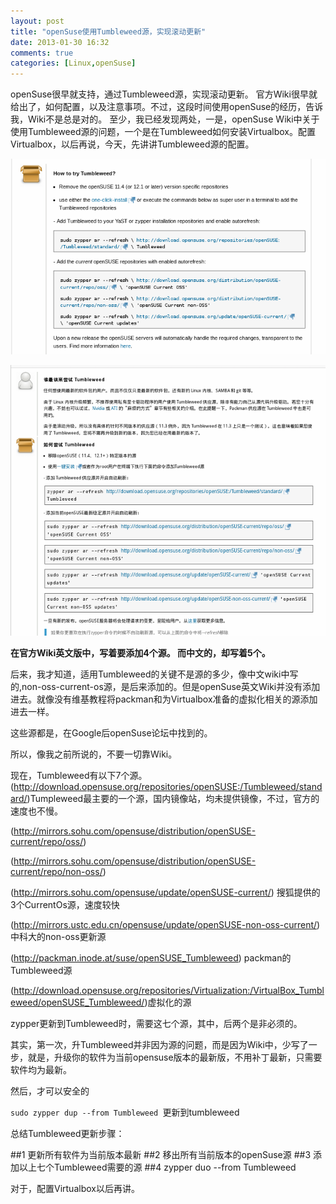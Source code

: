 ```yaml
---
layout: post
title: "openSuse使用Tumbleweed源，实现滚动更新"
date: 2013-01-30 16:32
comments: true
categories: [Linux,openSuse]
---
```


openSuse很早就支持，通过Tumbleweed源，实现滚动更新。
官方Wiki很早就给出了，如何配置，以及注意事项。不过，这段时间使用openSuse的经历，告诉我，Wiki不是总是对的。
至少，我已经发现两处，一是，openSuse Wiki中关于使用Tumbleweed源的问题，一个是在Tumbleweed如何安装Virtualbox。配置Virtualbox，以后再说，今天，先讲讲Tumbleweed源的配置。

![tumbleweed英文Wiki](/images/tumbleweed_en.png )

![tumbleweed中文维基](/images/tumbleweed_zh.png )


<strong>在官方Wiki英文版中，写着要添加4个源。
而中文的，却写着5个。</strong>

后来，我才知道，适用Tumbleweed的关键不是源的多少，像中文wiki中写的,non-oss-current-os源，是后来添加的。但是openSuse英文Wiki并没有添加进去。就像没有维基教程将packman和为Virtualbox准备的虚拟化相关的源添加进去一样。

这些源都是，在Google后openSuse论坛中找到的。

所以，像我之前所说的，不要一切靠Wiki。

现在，Tumbleweed有以下7个源。
(http://download.opensuse.org/repositories/openSUSE:/Tumbleweed/standard/)Tumpleweed最主要的一个源，国内镜像站，均未提供镜像，不过，官方的速度也不慢。

(http://mirrors.sohu.com/opensuse/distribution/openSUSE-current/repo/oss/)

(http://mirrors.sohu.com/opensuse/distribution/openSUSE-current/repo/non-oss/)

(http://mirrors.sohu.com/opensuse/update/openSUSE-current/) 搜狐提供的3个CurrentOs源，速度较快

(http://mirrors.ustc.edu.cn/opensuse/update/openSUSE-non-oss-current/) 中科大的non-oss更新源

(http://packman.inode.at/suse/openSUSE_Tumbleweed) packman的Tumbleweed源

(http://download.opensuse.org/repositories/Virtualization:/VirtualBox_Tumbleweed/openSUSE_Tumbleweed/)虚拟化的源


zypper更新到Tumbleweed时，需要这七个源，其中，后两个是非必须的。


其实，第一次，升Tumbleweed并非因为源的问题，而是因为Wiki中，少写了一步，就是，升级你的软件为当前opensuse版本的最新版，不用补丁最新，只需要软件均为最新。

然后，才可以安全的

`sudo zypper dup --from Tumbleweed `更新到tumbleweed


总结Tumbleweed更新步骤：

##1 更新所有软件为当前版本最新
##2 移出所有当前版本的openSuse源
##3 添加以上七个Tumbleweed需要的源
##4 zypper duo --from Tumbleweed


对于，配置Virtualbox以后再讲。

